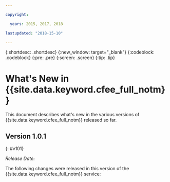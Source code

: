 ```yaml
---

copyright:

  years: 2015, 2017, 2018

lastupdated: "2018-15-10"

---
```


{:shortdesc: .shortdesc}
{:new_window: target="_blank"}
{:codeblock: .codeblock}
{:pre: .pre}
{:screen: .screen}
{:tip: .tip}

# What's New in {{site.data.keyword.cfee_full_notm}}

This document describes what's new in the various versions of {{site.data.keyword.cfee_full_notm}} released so far.

## Version 1.0.1
{: #v101}

_Release Date:_

The following changes were released in this version of the {{site.data.keyword.cfee_full_notm}} service:
